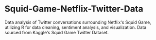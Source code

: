 # Squid-Game-Netflix-Twitter-Data
Data analysis of Twitter conversations surrounding Netflix's Squid Game, utilizing R for data cleaning, sentiment analysis, and visualization. Data sourced from Kaggle's Squid Game Twitter Dataset.
